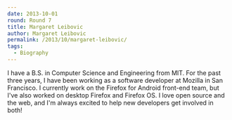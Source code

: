 ```yaml
---
date: 2013-10-01
round: Round 7
title: Margaret Leibovic
author: Margaret Leibovic
permalink: /2013/10/margaret-leibovic/
tags:
  - Biography
---
```

I have a B.S. in Computer Science and Engineering from MIT. For the past three years, I have been working as a software developer at Mozilla in San Francisco. I currently work on the Firefox for Android front-end team, but I've also worked on desktop Firefox and Firefox OS. I love open source and the web, and I'm always excited to help new developers get involved in both!
